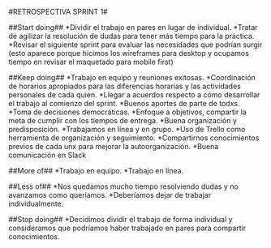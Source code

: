 #RETROSPECTIVA SPRINT 1#

##Start doing##
*Dividir el trabajo en pares en lugar de individual. 
*Tratar de agilizar la resolución de dudas para tener más tiempo para la práctica. 
*Revisar el siguiente sprint para evaluar las necesidades que podrían surgir (esto aparece porque hicimos los wireframes para desktop y ocupamos tiempo en revisar el maquetado para mobile first)

##Keep doing##
*Trabajo en equipo y reuniones exitosas. 
*Coordinación de horarios apropiados para las diferencias horarias y las actividades personales de cada quien. 
*Llegar a acuerdos respecto a cómo desarrollar el trabajo al comienzo del sprint. 
*Buenos aportes de parte de todxs. 
*Toma de decisiones democráticas.
*Enfoque a objetivos, compartir la meta de cumplir con los tiempos de entrega.
*Buena organización y predisposición.
*Trabajamos en línea y en grupo.
*Uso de Trello como herramienta de organización y seguimiento. 
*Compartirnos conocimientos previos de cada unx para mejorar la autoorganización.
*Buena comunicación en Slack

##More of## 
*Trabajo en equipo. 
*Trabajo en línea.

##Less of## 
*Nos quedamos mucho tiempo resolviendo dudas y no avanzamos como queríamos. 
*Deberíamos dejar de trabajar individualmente. 

##Stop doing##
*Decidimos dividir el trabajo de forma individual y consideramos que podríamos haber trabajado en pares para compartir conocimientos.
